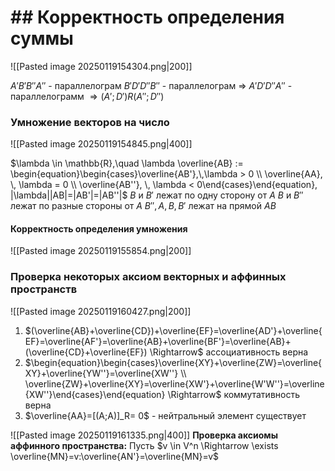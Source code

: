  # ## Корректность определения суммы
![[Pasted image 20250119154304.png|200]]

$A'B'B''A''$ - параллелограм
$B'D'D''B''$ - параллелограм
$\Rightarrow$ $A'D'D''A''$ - параллелограмм
$\Rightarrow (A';D')R(A'';D'')$
### Умножение векторов на число
![[Pasted image 20250119154845.png|400]]

$\lambda \in \mathbb{R},\quad \lambda \overline{AB} := \begin{equation}\begin{cases}\overline{AB'},\,\lambda > 0 \\ \overline{AA}, \, \lambda = 0 \\ \overline{AB''}, \, \lambda < 0\end{cases}\end{equation}, |\lambda||AB|=|AB'|=|AB''|$
$B$ и $B'$ лежат по одну сторону от $A$
$B$ и $B''$ лежат по разные стороны от $A$
$B'', A, B, B'$ лежат на прямой $AB$
#### Корректность определения умножения
![[Pasted image 20250119155854.png|200]]


### Проверка некоторых аксиом векторных и аффинных пространств
![[Pasted image 20250119160427.png|200]]
1) $(\overline{AB}+\overline{CD})+\overline{EF}=\overline{AD'}+\overline{EF}=\overline{AF'}=\overline{AB}+\overline{BF'}=\overline{AB}+(\overline{CD}+\overline{EF}) \Rightarrow$ ассоциативность верна
2) $\begin{equation}\begin{cases}\overline{XY}+\overline{ZW}=\overline{XY}+\overline{YW''}=\overline{XW''} \\ \overline{ZW}+\overline{XY}=\overline{XW'}+\overline{W'W''}=\overline{XW''}\end{cases}\end{equation} \Rightarrow$ коммутативность верна
3) $\overline{AA}=[(A;A)]_R= 0$ - нейтральный элемент существует

![[Pasted image 20250119161335.png|400]]
**Проверка аксиомы аффинного пространства:** Пусть $v \in V^n \Rightarrow \exists \overline{MN}=v:\overline{AN'}=\overline{MN}=v$
